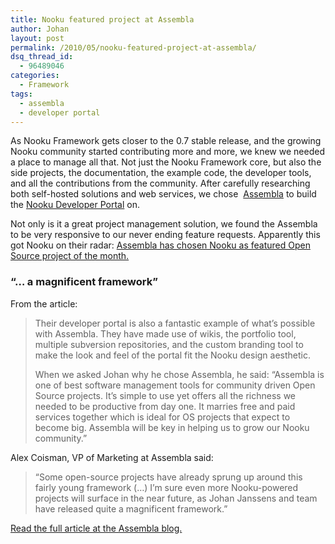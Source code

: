```yaml
---
title: Nooku featured project at Assembla
author: Johan
layout: post
permalink: /2010/05/nooku-featured-project-at-assembla/
dsq_thread_id:
  - 96489046
categories:
  - Framework
tags:
  - assembla
  - developer portal
---
```

As Nooku Framework gets closer to the 0.7 stable release, and the growing Nooku community started contributing more and more, we knew we needed a place to manage all that. Not just the Nooku Framework core, but also the side projects, the documentation, the example code, the developer tools, and all the contributions from the community. After carefully researching both self-hosted solutions and web services, we chose  [Assembla][1] to build the [Nooku Developer Portal][2] on.

Not only is it a great project management solution, we found the Assembla to be very responsive to our never ending feature requests. Apparently this got Nooku on their radar: [Assembla has chosen Nooku as featured Open Source project of the month.][3]

### &#8220;&#8230; a magnificent framework&#8221;

From the article:

> Their developer portal is also a fantastic example of what&#8217;s possible with Assembla. They have made use of wikis, the portfolio tool, multiple subversion repositories, and the custom branding tool to make the look and feel of the portal fit the Nooku design aesthetic.
> 
> When we asked Johan why he chose Assembla, he said: &#8220;Assembla is one of best software management tools for community driven Open Source projects. It&#8217;s simple to use yet offers all the richness we needed to be productive from day one. It marries free and paid services together which is ideal for OS projects that expect to become big. Assembla will be key in helping us to grow our Nooku community.&#8221;

Alex Coisman, VP of Marketing at Assembla said:

> &#8220;Some open-source projects have already sprung up around this fairly young framework (&#8230;) I&#8217;m sure even more Nooku-powered projects will surface in the near future, as Johan Janssens and team have released quite a magnificent framework.&#8221;

[Read the full article at the Assembla blog.][3]

 [1]: http://www.assembla.com
 [2]: http://blog.nooku.org/2010/04/nooku-developer-portal-opens-doors/
 [3]: http://blog.assembla.com/assemblablog/tabid/12618/bid/12639/Featured-Open-Source-Project-Nooku-Framework.aspx